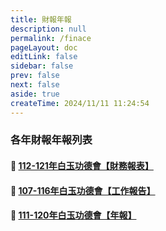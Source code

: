 ```yaml
---
title: 財報年報
description: null
permalink: /finace
pageLayout: doc
editLink: false
sidebar: false
prev: false
next: false
aside: true
createTime: 2024/11/11 11:24:54
---
```


### 各年財報年報列表

#### :open_file_folder: [112-121年白玉功德會【財務報表】](./finace-list/finace112-121) 

#### :open_file_folder: [107-116年白玉功德會【工作報告】](./finace-list/finace107-116) 

#### :open_file_folder: [111-120年白玉功德會【年報】](./finace-list/finace111-120) 

<style>

</style>